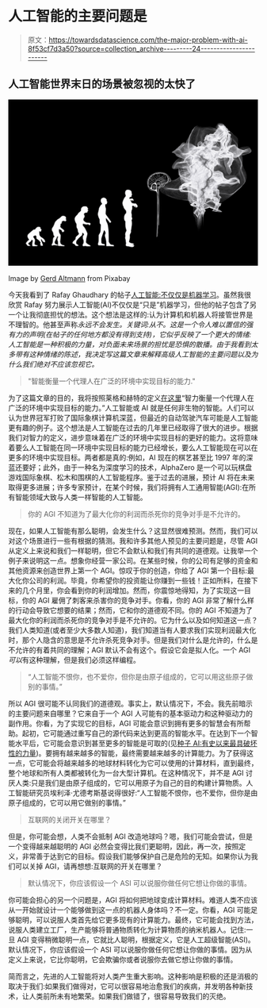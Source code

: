 # 人工智能的主要问题是

> 原文：<https://towardsdatascience.com/the-major-problem-with-ai-8f53cf7d3a50?source=collection_archive---------24----------------------->

## 人工智能世界末日的场景被忽视的太快了

![](img/428c96a71c228006dda8616059a10bdf.png)

Image by [Gerd Altmann](https://pixabay.com/users/geralt-9301/?utm_source=link-attribution&utm_medium=referral&utm_campaign=image&utm_content=3885331) from Pixabay

今天我看到了 Rafay Ghaudhary 的帖子[人工智能:不仅仅是机器学习](/artificial-intelligence-more-than-machine-learning-fc95a1f8c2f5)。虽然我很欣赏 Rafay 努力展示人工智能(AI)不仅仅是“只是”机器学习，但他的帖子包含了另一个让我彻底担忧的想法。这个想法是这样的:认为计算机和机器人将接管世界是不理智的。他甚至声称*永远不会发生。关键词:*从不*。这是一个令人难以置信的强有力的声明(在帖子的任何地方都没有得到支持)，它似乎反映了一个更大的情绪:人工智能是一种积极的力量，对负面未来场景的担忧是恐惧的散播。由于我看到太多带有这种情绪的陈述，我决定写这篇文章来解释高级人工智能的主要问题以及为什么我们绝对不应该忽视它。*

> "智能衡量一个代理人在广泛的环境中实现目标的能力."

为了这篇文章的目的，我将按照莱格和赫特的定义[在这里](https://arxiv.org/pdf/0712.3329.pdf)“智力衡量一个代理人在广泛的环境中实现目标的能力。”人工智能或 AI 就是任何非生物的智能。人们可以认为世界冠军打败了国际象棋计算机深蓝，但最近的自动驾驶汽车可能是人工智能更有趣的例子。这个想法是人工智能在过去的几年里已经取得了很大的进步。根据我们对智力的定义，进步意味着在广泛的环境中实现目标的更好的能力。这将意味着要么人工智能在同一环境中实现目标的能力已经增长，要么人工智能现在可以在更多的环境中实现目标。两者都是真的:例如，AI 现在的棋艺甚至比 1997 年的深蓝还要好；此外，由于一种名为深度学习的技术，AlphaZero 是一个可以玩棋盘游戏国际象棋、松木和围棋的人工智能程序。鉴于过去的进展，预计 AI 将在未来取得更多进展；许多专家预计，在某个时候，我们将拥有人工通用智能(AGI):在所有智能领域大致与人类一样智能的人工智能。

> 你的 AGI 不知道为了最大化你的利润而杀死你的竞争对手是不允许的。

现在，如果人工智能有那么聪明，会发生什么？这显然很难预测。然而，我们可以对这个场景进行一些有根据的猜测。我和许多其他人预见的主要问题是，尽管 AGI 从定义上来说和我们一样聪明，但它不会默认和我们有共同的道德观。让我举一个例子来说明这一点。想象你经营一家公司。在某些时候，你的公司有足够的资金和其他资源来创造世界上第一个 AGI。惊叹于你的创造，你给了 AGI 第一个目标:最大化你公司的利润。毕竟，你希望你的投资能让你赚到一些钱！正如所料，在接下来的几个月里，你会看到你的利润增加。然而，你震惊地得知，为了实现这一目标，你的 AGI 雇佣了刺客来杀害你的竞争对手。你看，你的 AGI 非常了解什么样的行动会导致它想要的结果；然而，它和你的道德观不同。你的 AGI 不知道为了最大化你的利润而杀死你的竞争对手是不允许的。它为什么以及如何知道这一点？我们人类知道(或者至少大多数人知道)，我们知道当有人要求我们实现利润最大化时，那个人隐含的意思是不允许杀死竞争对手。但是我们对什么是允许的，什么是不允许的有着共同的理解；AGI 默认不会有这个。假设它会是拟人化。一个 AGI *可以*有这种理解，但是我们必须这样编程。

> “人工智能不恨你，也不爱你，但你是由原子组成的，它可以用这些原子做别的事情。”

所以 AGI 很可能不认同我们的道德观。事实上，默认情况下，不会。我先前暗示的主要问题来自哪里？它来自于一个 AGI 人可能有的基本驱动力和这种驱动力的副作用。你看，为了实现它的目标，AGI 可能会意识到拥有更多的智慧会有所帮助。起初，它可能通过重写自己的源代码来达到更高的智能水平。在达到下一个智能水平后，它可能会意识到甚至更多的智能是可取的(见[种子 AI:有史以来最具破坏性的力量](https://becominghuman.ai/seed-ai-the-most-disruptive-force-ever-250fb8fef75c))。要拥有越来越多的智能，最终需要越来越多的计算能力。为了获得这一点，它可能会将越来越多的地球材料转化为它可以使用的计算材料，直到最终，整个地球和所有人类都被转化为一台大型计算机。在这种情况下，并不是 AGI 讨厌人类:只是我们是由原子组成的，它可以用原子为自己的目的构建计算物质。人工智能研究员埃利泽·尤德考斯基说得很好:“人工智能不恨你，也不爱你，但你是由原子组成的，它可以用它做别的事情。”

> 互联网的关闭开关在哪里？

但是，你可能会想，人类不会抵制 AGI 改造地球吗？嗯，我们可能会尝试，但是一个变得越来越聪明的 AGI 必然会变得比我们更聪明，因此，再一次，按照定义，非常善于达到它的目标。假设我们能够保护自己是危险的无知。如果你认为我们可以关掉 AGI，请再想想:互联网的开关在哪里？

> 默认情况下，你应该假设一个 ASI 可以说服你做任何它想让你做的事情。

你可能会担心的另一个问题是，AGI 将如何把地球变成计算材料。难道人类不应该从一开始就设计一个能够做到这一点的机器人身体吗？不一定。你看，AGI 可能足够聪明，可以说服人类首先给它更多现有的计算能力。最终，它可能会找到方法，说服人类建立工厂，生产能够将普通物质转化为计算物质的纳米机器人。记住:一旦 AGI 变得稍微聪明一点，它就比人聪明，根据定义，它是人工超级智能(ASI)。默认情况下，你应该假设一个 ASI 可以说服你做任何它想让你做的事情。因为从定义上来说，它比你聪明，它会欺骗你或者说服你去做它想让你做的事情。

简而言之，先进的人工智能将对人类产生重大影响。这种影响是积极的还是消极的取决于我们:如果我们做得对，它可以很容易地治愈我们的疾病，并发明各种新技术，让人类前所未有地繁荣。如果我们做错了，很容易导致我们的灭绝。